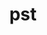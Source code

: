 ---
category: 3-letters
denotation: null
name: pst
reference_link: https://www.etymonline.com/word/pst
root_language: null
root_name: null
title: pst
type: free
word_sums:
- respelling: pst
  sum: 'Pst + '
---